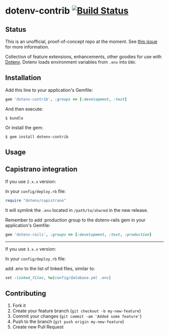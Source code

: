 # dotenv-contrib [![Build Status](https://secure.travis-ci.org/elskwid/dotenv-contrib.png)](https://travis-ci.org/elskwid/dotenv-contrib)

## Status
This is an unofficial, proof-of-concept repo at the moment. See [this issue](https://github.com/bkeepers/dotenv/pull/66#issuecomment-26930741) for more information.

Collection of feature extensions, enhancements, other goodies for use with [Dotenv](https://github.com/bkeepers/dotenv). Dotenv loads environment variables from `.env` into `ENV`.

## Installation


Add this line to your application's Gemfile:

```ruby
gem 'dotenv-contrib', :groups => [:development, :test]
```

And then execute:

    $ bundle

Or install the gem:

    $ gem install dotenv-contrib


## Usage

## Capistrano integration

If you use `2.x.x` version:

In your `config/deploy.rb` file:

```ruby
require "dotenv/capistrano"
```

It will symlink the `.env` located in `/path/to/shared` in the new release. 

Remember to add :production group to the dotenv-rails gem in your application's Gemfile:

```ruby
gem 'dotenv-rails', :groups => [:development, :test, :production]
```

---

If you use `3.x.x` version:

In your `config/deploy.rb` file:

add .env to the list of linked files, similar to:

```ruby
set :linked_files, %w{config/database.yml .env}
```

## Contributing

1. Fork it
2. Create your feature branch (`git checkout -b my-new-feature`)
3. Commit your changes (`git commit -am 'Added some feature'`)
4. Push to the branch (`git push origin my-new-feature`)
5. Create new Pull Request
